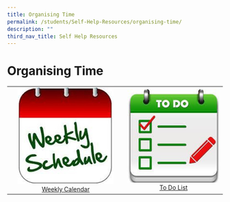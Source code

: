 ```yaml
---
title: Organising Time
permalink: /students/Self-Help-Resources/organising-time/
description: ""
third_nav_title: Self Help Resources
---
```

# Organising Time


|   |   |
|:---:|:---:|
|![](/images/Our%20BBSS%20Experience/BBSS%20Student%20Wellbeing/Student/Getting%20through%20school/Weekly_Planner.jpg)  <a href="/files/Our%20bbss%20experience/Students/Weekly%20Calendar.pdf" target="_blank">Weekly Calendar</a> | ![](/images/Our%20BBSS%20Experience/BBSS%20Student%20Wellbeing/Student/Getting%20through%20school/To_Do_List.jpg) <a href="/files/Our%20bbss%20experience/Students/To%20Do%20List.pdf" target="_blank">To Do List</a> |